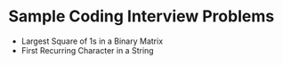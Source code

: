 # Sample Coding Interview Problems

- Largest Square of 1s in a Binary Matrix
- First Recurring Character in a String
